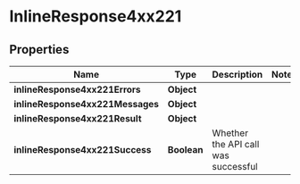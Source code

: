# InlineResponse4xx221

## Properties
Name | Type | Description | Notes
------------ | ------------- | ------------- | -------------
**inlineResponse4xx221Errors** | **Object** |  | 
**inlineResponse4xx221Messages** | **Object** |  | 
**inlineResponse4xx221Result** | **Object** |  | 
**inlineResponse4xx221Success** | **Boolean** | Whether the API call was successful | 
